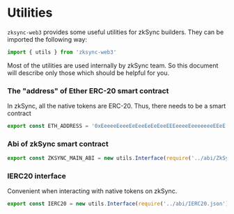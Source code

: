 # Utilities

`zksync-web3` provides some useful utilities for zkSync builders. They can be imported the following way:

```typescript
import { utils } from 'zksync-web3'
```

Most of the utilities are used internally by zkSync team. So this document will describe only those which should be helpful for you.

### The "address" of Ether ERC-20 smart contract

In zkSync, all the native tokens are ERC-20. Thus, there needs to be a smart contract  

```typescript
export const ETH_ADDRESS = '0xEeeeeEeeeEeEeeEeEeEeeEEEeeeeEeeeeeeeEEeE';
```

### Abi of zkSync smart contract

```typescript
export const ZKSYNC_MAIN_ABI = new utils.Interface(require('../abi/ZkSync.json'));
```

### IERC20 interface

Convenient when interacting with native tokens on zkSync.

```typescript
export const IERC20 = new utils.Interface(require('../abi/IERC20.json'));
```
